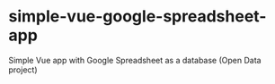 # simple-vue-google-spreadsheet-app
Simple Vue app with Google Spreadsheet as a database (Open Data project)
